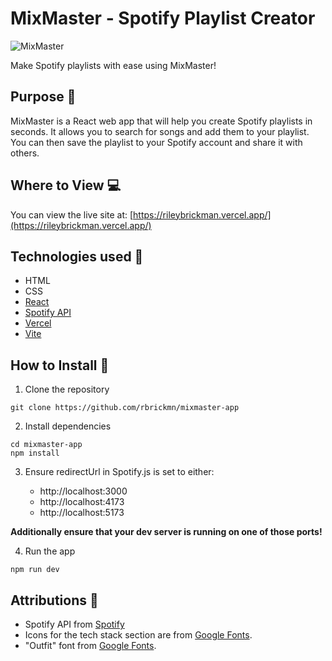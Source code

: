 # MixMaster - Spotify Playlist Creator

![MixMaster](https://i.ibb.co/K6q0X90/mixmaster-ezgif-com-video-to-gif-converter.gif)

Make Spotify playlists with ease using MixMaster!

## Purpose &#127919;

MixMaster is a React web app that will help you create Spotify playlists in seconds. It allows you to search for songs and add them to your playlist. You can then save the playlist to your Spotify account and share it with others.

## Where to View &#128187;

You can view the live site at: [https://rileybrickman.vercel.app/](https://rileybrickman.vercel.app/)

## Technologies used &#128640;

- HTML
- CSS
- [React](https://reactjs.org/)
- [Spotify API](https://developer.spotify.com/documentation/web-api/)
- [Vercel](https://vercel.com/)
- [Vite](https://vitejs.dev/)

## How to Install &#128193;

1. Clone the repository

```
git clone https://github.com/rbrickmn/mixmaster-app
```

2. Install dependencies

```
cd mixmaster-app
npm install
```

3. Ensure redirectUrl in Spotify.js is set to either:

   - http://localhost:3000
   - http://localhost:4173
   - http://localhost:5173

**Additionally ensure that your dev server is running on one of those ports!**

4. Run the app

```
npm run dev
```

## Attributions &#128226;

- Spotify API from [Spotify](https://developer.spotify.com/documentation/web-api/)
- Icons for the tech stack section are from [Google Fonts](https://fonts.google.com/icons).
- "Outfit" font from [Google Fonts](https://fonts.google.com/selection?query=outfit).
